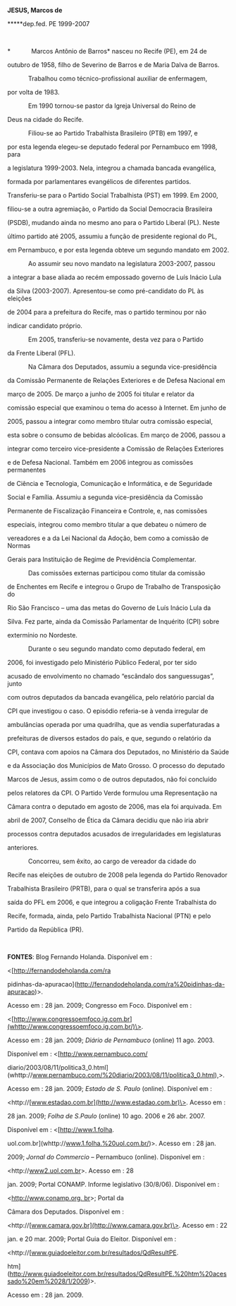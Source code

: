 **JESUS, Marcos de**



**\***dep.fed. PE 1999-2007



 



*            Marcos Antônio de Barros* nasceu no Recife (PE), em 24 de

outubro de 1958, filho de Severino de Barros e de Maria Dalva de Barros.



            Trabalhou como técnico-profissional auxiliar de enfermagem,

por volta de 1983.



            Em 1990 tornou-se pastor da Igreja Universal do Reino de

Deus na cidade do Recife.



            Filiou-se ao Partido Trabalhista Brasileiro (PTB) em 1997, e

por esta legenda elegeu-se deputado federal por Pernambuco em 1998, para

a legislatura 1999-2003. Nela, integrou a chamada bancada evangélica,

formada por parlamentares evangélicos de diferentes partidos.

Transferiu-se para o Partido Social Trabalhista (PST) em 1999. Em 2000,

filiou-se a outra agremiação, o Partido da Social Democracia Brasileira

(PSDB), mudando ainda no mesmo ano para o Partido Liberal (PL). Neste

último partido até 2005, assumiu a função de presidente regional do PL,

em Pernambuco, e por esta legenda obteve um segundo mandato em 2002.



            Ao assumir seu novo mandato na legislatura 2003-2007, passou

a integrar a base aliada ao recém empossado governo de Luís Inácio Lula

da Silva (2003-2007). Apresentou-se como pré-candidato do PL às eleições

de 2004 para a prefeitura do Recife, mas o partido terminou por não

indicar candidato próprio.



            Em 2005, transferiu-se novamente, desta vez para o Partido

da Frente Liberal (PFL). 



            Na Câmara dos Deputados, assumiu a segunda vice-presidência

da Comissão Permanente de Relações Exteriores e de Defesa Nacional em

março de 2005. De março a junho de 2005 foi titular e relator da

comissão especial que examinou o tema do acesso à Internet. Em junho de

2005, passou a integrar como membro titular outra comissão especial,

esta sobre o consumo de bebidas alcóolicas. Em março de 2006, passou a

integrar como terceiro vice-presidente a Comissão de Relações Exteriores

e de Defesa Nacional. Também em 2006 integrou as comissões permanentes

de Ciência e Tecnologia, Comunicação e Informática, e de Seguridade

Social e Família. Assumiu a segunda vice-presidência da Comissão

Permanente de Fiscalização Financeira e Controle, e, nas comissões

especiais, integrou como membro titular a que debateu o número de

vereadores e a da Lei Nacional da Adoção, bem como a comissão de Normas

Gerais para Instituição de Regime de Previdência Complementar.



            Das comissões externas participou como titular da comissão

de Enchentes em Recife e integrou o Grupo de Trabalho de Transposição do

Rio São Francisco – uma das metas do Governo de Luís Inácio Lula da

Silva. Fez parte, ainda da Comissão Parlamentar de Inquérito (CPI) sobre

extermínio no Nordeste.



            Durante o seu segundo mandato como deputado federal, em

2006, foi investigado pelo Ministério Público Federal, por ter sido

acusado de envolvimento no chamado “escândalo dos sanguessugas”, junto

com outros deputados da bancada evangélica, pelo relatório parcial da

CPI que investigou o caso. O episódio referia-se à venda irregular de

ambulâncias operada por uma quadrilha, que as vendia superfaturadas a

prefeituras de diversos estados do país, e que, segundo o relatório da

CPI, contava com apoios na Câmara dos Deputados, no Ministério da Saúde

e da Associação dos Municípios de Mato Grosso. O processo do deputado

Marcos de Jesus, assim como o de outros deputados, não foi concluído

pelos relatores da CPI. O Partido Verde formulou uma Representação na

Câmara contra o deputado em agosto de 2006, mas ela foi arquivada. Em

abril de 2007, Conselho de Ética da Câmara decidiu que não iria abrir

processos contra deputados acusados de irregularidades em legislaturas

anteriores.



            Concorreu, sem êxito, ao cargo de vereador da cidade do

Recife nas eleições de outubro de 2008 pela legenda do Partido Renovador

Trabalhista Brasileiro (PRTB), para o qual se transferira após a sua

saída do PFL em 2006, e que integrou a coligação Frente Trabalhista do

Recife, formada, ainda, pelo Partido Trabalhista Nacional (PTN) e pelo

Partido da República (PR).



 



**FONTES**: Blog Fernando Holanda. Disponível em :

\<[http://fernandodeholanda.com/ra

pidinhas-da-apuracao](http://fernandodeholanda.com/ra%20pidinhas-da-apuracao)\>.

Acesso em : 28 jan. 2009; Congresso em Foco. Disponível em :

\<[http://www.congressoemfoco.ig.com.br](whttp://www.congressoemfoco.ig.com.br/)\>.

Acesso em : 28 jan. 2009; *Diário de Pernambuco* (online) 11 ago. 2003.

Disponível em : \<[http://www.pernambuco.com/

diario/2003/08/11/politica3\_0.html](whttp://www.pernambuco.com/%20diario/2003/08/11/politica3_0.html),\>.

Acesso em : 28 jan. 2009; *Estado de S. Paulo* (online). Disponível em :

\<http://[www.estadao.com.br](http://www.estadao.com.br)\>. Acesso em :

28 jan. 2009; *Folha de S.Paulo* (online) 10 ago. 2006 e 26 abr. 2007.

Disponível em : \<[http://www.1.folha.

uol.com.br](whttp://www.1.folha.%20uol.com.br/)\>. Acesso em : 28 jan.

2009; *Jornal do Commercio* – Pernambuco (online). Disponível em :

\<http://[www2.uol.com.br](http://www2.uol.com.br)\>. Acesso em : 28

jan. 2009; Portal CONAMP. Informe legislativo (30/8/06). Disponível em :

\<[http://www.conamp.org. br](http://www.conamp.org.%20br/)\>; Portal da

Câmara dos Deputados. Disponível em :

\<http://[www.camara.gov.br](http://www.camara.gov.br)\>. Acesso em : 22

jan. e 20 mar. 2009; Portal Guia do Eleitor. Disponível em :

\<http://[www.guiadoeleitor.com.br/resultados/QdResultPE.

htm](http://www.guiadoeleitor.com.br/resultados/QdResultPE.%20htm%20acessado%20em%2028/1/2009)\>.

Acesso em : 28 jan. 2009.



 

